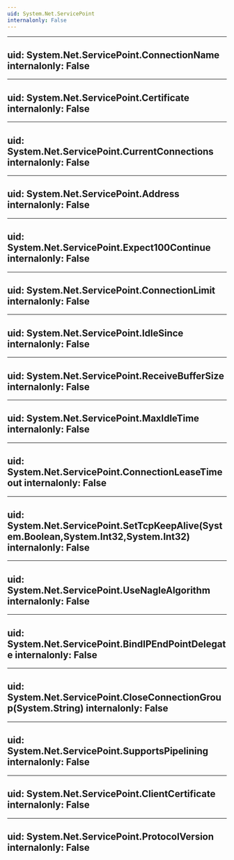 ```yaml
---
uid: System.Net.ServicePoint
internalonly: False
---
```


---
uid: System.Net.ServicePoint.ConnectionName
internalonly: False
---

---
uid: System.Net.ServicePoint.Certificate
internalonly: False
---

---
uid: System.Net.ServicePoint.CurrentConnections
internalonly: False
---

---
uid: System.Net.ServicePoint.Address
internalonly: False
---

---
uid: System.Net.ServicePoint.Expect100Continue
internalonly: False
---

---
uid: System.Net.ServicePoint.ConnectionLimit
internalonly: False
---

---
uid: System.Net.ServicePoint.IdleSince
internalonly: False
---

---
uid: System.Net.ServicePoint.ReceiveBufferSize
internalonly: False
---

---
uid: System.Net.ServicePoint.MaxIdleTime
internalonly: False
---

---
uid: System.Net.ServicePoint.ConnectionLeaseTimeout
internalonly: False
---

---
uid: System.Net.ServicePoint.SetTcpKeepAlive(System.Boolean,System.Int32,System.Int32)
internalonly: False
---

---
uid: System.Net.ServicePoint.UseNagleAlgorithm
internalonly: False
---

---
uid: System.Net.ServicePoint.BindIPEndPointDelegate
internalonly: False
---

---
uid: System.Net.ServicePoint.CloseConnectionGroup(System.String)
internalonly: False
---

---
uid: System.Net.ServicePoint.SupportsPipelining
internalonly: False
---

---
uid: System.Net.ServicePoint.ClientCertificate
internalonly: False
---

---
uid: System.Net.ServicePoint.ProtocolVersion
internalonly: False
---
